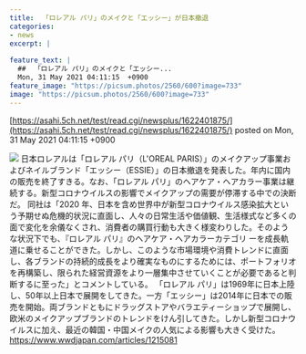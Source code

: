 ```yaml
---
title:  「ロレアル パリ」のメイクと「エッシー」が日本撤退  
categories:
- news
excerpt: |
  
feature_text: |
  ##  「ロレアル パリ」のメイクと「エッシー...
  Mon, 31 May 2021 04:11:15  +0900
feature_image: "https://picsum.photos/2560/600?image=733"
image: "https://picsum.photos/2560/600?image=733"
---
```


[https://asahi.5ch.net/test/read.cgi/newsplus/1622401875/](https://asahi.5ch.net/test/read.cgi/newsplus/1622401875/)
posted on Mon, 31 May 2021 04:11:15  +0900

<!--more-->

![](https://media.wwdjapan.com/wp-content/uploads/2021/05/18111118/sub5-1.jpg) 日本ロレアルは「ロレアル パリ（L'OREAL PARIS）」のメイクアップ事業およびネイルブランド「エッシー（ESSIE）」の日本撤退を発表した。年内に国内の販売を終了すきる。なお、「ロレアル パリ」のヘアケア・ヘアカラー事業は継続する。新型コロナウイルスの影響でメイクアップの需要が停滞する中での決断だ。 同社は「2020 年、日本を含め世界中が新型コロナウイルス感染拡大という予期せぬ危機的状況に直面し、人々の日常生活や価値観、生活様式など多くの面で変化を余儀なくされ、消費者の購買行動も大きく様変わりした。そのような状況下でも、『ロレアル パリ』のヘアケア・ヘアカラーカテゴリ ーを成長軌道に乗せることができた。しかし、このような市場環境や消費トレンドに直面し、各ブランドの持続的成長をより確実なものにするためには、ポートフォリオを再構築し、限られた経営資源をより一層集中させていくことが必要であると判断するに至った」とコメントしている。 「ロレアル パリ」は1969年に日本上陸し、50年以上日本で展開をしてきた。一方「エッシー」は2014年に日本での販売を開始。両ブランドともにドラッグストアやバラエティーショップで展開し、欧米のメイクアップブランドのトレンドをけん引してきた。しかし新型コロナウイルスに加え、最近の韓国・中国メイクの人気による影響も大きく受けた。 https://www.wwdjapan.com/articles/1215081
